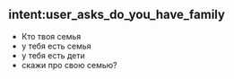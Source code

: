## intent:user_asks_do_you_have_family
- Кто твоя семья
- у тебя есть семья
- у тебя есть дети
- скажи про свою семью?